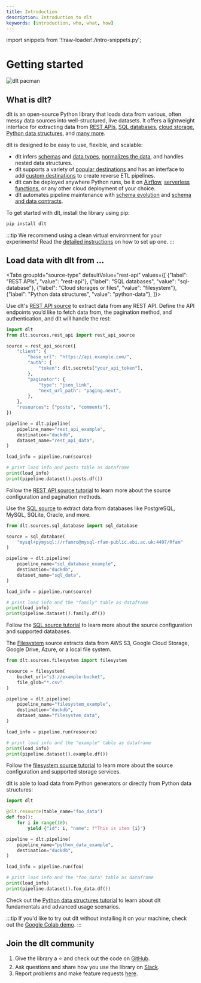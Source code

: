 ```yaml
---
title: Introduction
description: Introduction to dlt
keywords: [introduction, who, what, how]
---
```


import snippets from '!!raw-loader!./intro-snippets.py';

# Getting started

![dlt pacman](/img/dlt-pacman.gif)

## What is dlt?

dlt is an open-source Python library that loads data from various, often messy data sources into well-structured, live datasets. It offers a lightweight interface for extracting data from [REST APIs](./tutorial/rest-api), [SQL databases](./tutorial/sql-database), [cloud storage](./tutorial/filesystem), [Python data structures](./tutorial/load-data-from-an-api), and [many more](./dlt-ecosystem/verified-sources).

dlt is designed to be easy to use, flexible, and scalable:

- dlt infers [schemas](./general-usage/schema) and [data types](./general-usage/schema/#data-types), [normalizes the data](./general-usage/schema/#data-normalizer), and handles nested data structures.
- dlt supports a variety of [popular destinations](./dlt-ecosystem/destinations/) and has an interface to add [custom destinations](./dlt-ecosystem/destinations/destination) to create reverse ETL pipelines.
- dlt can be deployed anywhere Python runs, be it on [Airflow](./walkthroughs/deploy-a-pipeline/deploy-with-airflow-composer), [serverless functions](./walkthroughs/deploy-a-pipeline/deploy-with-google-cloud-functions), or any other cloud deployment of your choice.
- dlt automates pipeline maintenance with [schema evolution](./general-usage/schema-evolution) and [schema and data contracts](./general-usage/schema-contracts).

To get started with dlt, install the library using pip:

```sh
pip install dlt
```
:::tip
We recommend using a clean virtual environment for your experiments! Read the [detailed instructions](./reference/installation) on how to set up one.
:::

## Load data with dlt from …

<Tabs
  groupId="source-type"
  defaultValue="rest-api"
  values={[
    {"label": "REST APIs", "value": "rest-api"},
    {"label": "SQL databases", "value": "sql-database"},
    {"label": "Cloud storages or files", "value": "filesystem"},
    {"label": "Python data structures", "value": "python-data"},
]}>
  <TabItem value="rest-api">

Use dlt's [REST API source](./tutorial/rest-api) to extract data from any REST API. Define the API endpoints you’d like to fetch data from, the pagination method, and authentication, and dlt will handle the rest:

```py
import dlt
from dlt.sources.rest_api import rest_api_source

source = rest_api_source({
    "client": {
        "base_url": "https://api.example.com/",
        "auth": {
            "token": dlt.secrets["your_api_token"],
        },
        "paginator": {
            "type": "json_link",
            "next_url_path": "paging.next",
        },
    },
    "resources": ["posts", "comments"],
})

pipeline = dlt.pipeline(
    pipeline_name="rest_api_example",
    destination="duckdb",
    dataset_name="rest_api_data",
)

load_info = pipeline.run(source)

# print load info and posts table as dataframe
print(load_info)
print(pipeline.dataset().posts.df())
```

Follow the [REST API source tutorial](./tutorial/rest-api) to learn more about the source configuration and pagination methods.
  </TabItem>
  <TabItem value="sql-database">

Use the [SQL source](./tutorial/sql-database) to extract data from databases like PostgreSQL, MySQL, SQLite, Oracle, and more.

```py
from dlt.sources.sql_database import sql_database

source = sql_database(
    "mysql+pymysql://rfamro@mysql-rfam-public.ebi.ac.uk:4497/Rfam"
)

pipeline = dlt.pipeline(
    pipeline_name="sql_database_example",
    destination="duckdb",
    dataset_name="sql_data",
)

load_info = pipeline.run(source)

# print load info and the "family" table as dataframe
print(load_info)
print(pipeline.dataset().family.df())
```

Follow the [SQL source tutorial](./tutorial/sql-database) to learn more about the source configuration and supported databases.

  </TabItem>
  <TabItem value="filesystem">

The [Filesystem](./tutorial/filesystem) source extracts data from AWS S3, Google Cloud Storage, Google Drive, Azure, or a local file system.

```py
from dlt.sources.filesystem import filesystem

resource = filesystem(
    bucket_url="s3://example-bucket",
    file_glob="*.csv"
)

pipeline = dlt.pipeline(
    pipeline_name="filesystem_example",
    destination="duckdb",
    dataset_name="filesystem_data",
)

load_info = pipeline.run(resource)

# print load info and the "example" table as dataframe
print(load_info)
print(pipeline.dataset().example.df())
```

Follow the [filesystem source tutorial](./tutorial/filesystem) to learn more about the source configuration and supported storage services.

  </TabItem>
  <TabItem value="python-data">

dlt is able to load data from Python generators or directly from Python data structures:

```py
import dlt

@dlt.resource(table_name="foo_data")
def foo():
    for i in range(10):
        yield {"id": i, "name": f"This is item {i}"}

pipeline = dlt.pipeline(
    pipeline_name="python_data_example",
    destination="duckdb",
)

load_info = pipeline.run(foo)

# print load info and the "foo_data" table as dataframe
print(load_info)
print(pipeline.dataset().foo_data.df())
```

Check out the [Python data structures tutorial](./tutorial/load-data-from-an-api) to learn about dlt fundamentals and advanced usage scenarios.

  </TabItem>

</Tabs>

:::tip
If you'd like to try out dlt without installing it on your machine, check out the [Google Colab demo](https://colab.research.google.com/drive/1NfSB1DpwbbHX9_t5vlalBTf13utwpMGx?usp=sharing).
:::

## Join the dlt community

1. Give the library a ⭐ and check out the code on [GitHub](https://github.com/dlt-hub/dlt).
1. Ask questions and share how you use the library on [Slack](https://dlthub.com/community).
1. Report problems and make feature requests [here](https://github.com/dlt-hub/dlt/issues/new/choose).

